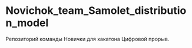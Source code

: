 # Novichok_team_Samolet_distribution_model
Репозиторий команды Новички для хакатона Цифровой прорыв.

